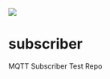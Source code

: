 ![](https://github.com/chethanve/subscriber/workflows/Continuous%20Integration%20and%20Deployment/badge.svg)

# subscriber
MQTT Subscriber Test Repo
